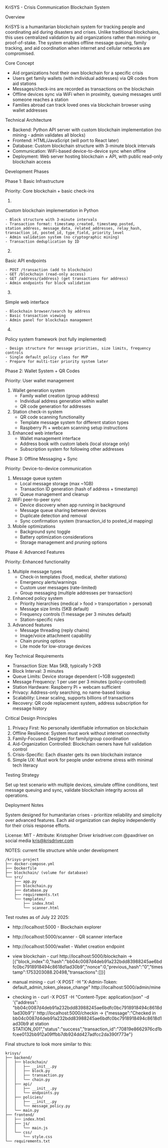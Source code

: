 KriSYS - Crisis Communication Blockchain System

Overview


KriSYS is a humanitarian blockchain system for tracking people and coordinating aid during disasters and crises. Unlike traditional blockchains, this uses centralized validation by aid organizations rather than mining or proof-of-stake. The system enables offline message queuing, family tracking, and aid coordination when internet and cellular networks are compromised.

Core Concept

- Aid organizations host their own blockchain for a specific crisis
- Users get family wallets (with individual addresses) via QR codes from aid stations
- Messages/check-ins are recorded as transactions on the blockchain
- Offline devices sync via WiFi when in proximity, queuing messages until someone reaches a station
- Families abroad can track loved ones via blockchain browser using wallet addresses

Technical Architecture

- Backend: Python API server with custom blockchain implementation (no mining - admin validates all blocks)
- Frontend: HTML/JavaScript (will port to React later)
- Database: Custom blockchain structure with 3-minute block intervals
- Communication: WiFi-based device-to-device sync when offline
- Deployment: Web server hosting blockchain + API, with public read-only blockchain access

Development Phases

Phase 1: Basic Infrastructure


Priority: Core blockchain + basic check-ins


1. 
Custom blockchain implementation in Python


	- Block structure with 3-minute intervals
	- Transaction format: timestamp_created, timestamp_posted, station_address, message_data, related_addresses, relay_hash, transaction_id, posted_id, type_field, priority_level
	- Admin validation system (no cryptographic mining)
	- Transaction deduplication by ID
2. 
Basic API endpoints


	- POST /transaction (add to blockchain)
	- GET /blockchain (read-only access)
	- GET /address/{address} (get transactions for address)
	- Admin endpoints for block validation
3. 
Simple web interface


	- Blockchain browser/search by address
	- Basic transaction viewing
	- Admin panel for blockchain management
4. 
Policy system framework (not fully implemented)


	- Design structure for message priorities, size limits, frequency controls
	- Single default policy class for MVP
	- Prepare for multi-tier priority system later

Phase 2: Wallet System + QR Codes


Priority: User wallet management


1. Wallet generation system
	- Family wallet creation (group address)
	- Individual address generation within wallet
	- QR code generation for addresses
2. Station check-in system
	- QR code scanning functionality
	- Template message system for different station types
	- Raspberry Pi + webcam scanning setup instructions
3. Enhanced web interface
	- Wallet management interface
	- Address book with custom labels (local storage only)
	- Subscription system for following other addresses

Phase 3: Offline Messaging + Sync


Priority: Device-to-device communication


1. Message queue system
	- Local message storage (max ~1GB)
	- Transaction ID generation (hash of address + timestamp)
	- Queue management and cleanup
2. WiFi peer-to-peer sync
	- Device discovery when app running in background
	- Message queue sharing between devices
	- Duplicate detection and removal
	- Sync confirmation system (transaction_id to posted_id mapping)
3. Mobile optimizations
	- Background sync toggle
	- Battery optimization considerations
	- Storage management and pruning options

Phase 4: Advanced Features


Priority: Enhanced functionality


1. Multiple message types
	- Check-in templates (food, medical, shelter stations)
	- Emergency alerts/warnings
	- Custom user messages (rate-limited)
	- Group messaging (multiple addresses per transaction)
2. Enhanced policy system
	- Priority hierarchies (medical > food > transportation > personal)
	- Message size limits (5KB default)
	- Frequency controls (1 message per 3 minutes default)
	- Station-specific rules
3. Advanced features
	- Message threading (reply chains)
	- Image/voice attachment capability
	- Chain pruning options
	- Lite mode for low-storage devices

Key Technical Requirements

- Transaction Size: Max 5KB, typically 1-2KB
- Block Interval: 3 minutes
- Queue Limits: Device storage dependent (~1GB suggested)
- Message Frequency: 1 per user per 3 minutes (policy-controlled)
- Station Hardware: Raspberry Pi + webcam sufficient
- Privacy: Address-only searching, no name-based lookup
- Scalability: Linear scaling, supports billions of transactions
- Recovery: QR code replacement system, address subscription for message history

Critical Design Principles

1. Privacy First: No personally identifiable information on blockchain
2. Offline Resilience: System must work without internet connectivity
3. Family-Focused: Designed for family/group coordination
4. Aid-Organization Controlled: Blockchain owners have full validation control
5. Crisis-Specific: Each disaster gets its own blockchain instance
6. Simple UX: Must work for people under extreme stress with minimal tech literacy

Testing Strategy


Set up test scenario with multiple devices, simulate offline conditions, test message queuing and sync, validate blockchain integrity across all operations.

Deployment Notes


System designed for humanitarian crises - prioritize reliability and simplicity over advanced features. Each aid organization can deploy independently for their crisis response efforts.


License: MIT - Attribute: Kristopher Driver krisdriver.com @paxdriver on social media kris@krisdriver.com


NOTES: current file structure while under development
```
/krisys-project
├── docker-compose.yml
├── Dockerfile
├── blockchain/ (volume for database)
└── src/
    ├── app.py
    ├── blockchain.py
    ├── database.py
    ├── requirements.txt
    └── templates/
        ├── index.html
        └── scanner.html
```
Test routes as of July 22 2025:
- http://localhost:5000 - Blockchain explorer
- http://localhost:5000/scanner - QR scanner interface
- http://localhost:5000/wallet - Wallet creation endpoint
- view blockchain - curl http://localhost:5000/blockchain 
	-> [{"block_index":0,"hash":"bb04c0087d4deb91a232bdd83988245ae6bdfc0bc7918918494c8618d1ad30b9","nonce":0,"previous_hash":"0","timestamp":1753203088.20498,"transactions":[]}]

- manual mining - curl -X POST -H "X-Admin-Token: default_admin_token_please_change" http://localhost:5000/admin/mine

- checking in - curl -X POST -H "Content-Type: application/json" -d '{"address": "bb04c0087d4deb91a232bdd83988245ae6bdfc0bc7918918494c8618d1ad30b9"}' http://localhost:5000/checkin 
	-> {"message":"Checked in bb04c0087d4deb91a232bdd83988245ae6bdfc0bc7918918494c8618d1ad30b9 at station STATION_001","status":"success","transaction_id":"70819e8662976cd1bfcee0132bb912a09ffbb7db924dd427adfcc2da390f773e"}


Final structure to look more similar to this:
```
krisys/
├── backend/
│   ├── blockchain/
│   │   ├── __init__.py
│   │   ├── block.py
│   │   ├── transaction.py
│   │   └── chain.py
│   ├── api/
│   │   ├── __init__.py
│   │   └── endpoints.py
│   ├── policies/
│   │   ├── __init__.py
│   │   └── message_policy.py
│   └── main.py
├── frontend/
│   ├── index.html
│   ├── js/
│   │   └── main.js
│   └── css/
│       └── style.css
└── requirements.txt
```
